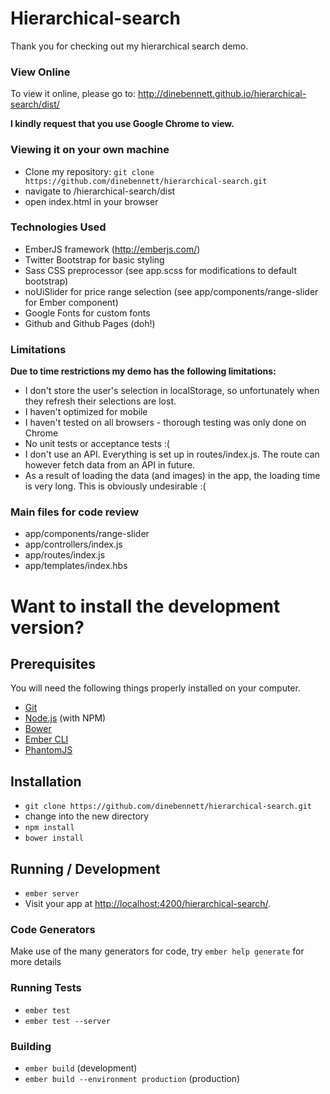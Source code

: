 # Hierarchical-search

Thank you for checking out my hierarchical search demo.

### View Online

To view it online, please go to: http://dinebennett.github.io/hierarchical-search/dist/

**I kindly request that you use Google Chrome to view.**

### Viewing it on your own machine

* Clone my repository: `git clone https://github.com/dinebennett/hierarchical-search.git` 
* navigate to /hierarchical-search/dist
* open index.html in your browser

### Technologies Used

* EmberJS framework (http://emberjs.com/)
* Twitter Bootstrap for basic styling
* Sass CSS preprocessor (see app.scss for modifications to default bootstrap)
* noUiSlider for price range selection (see app/components/range-slider for Ember component)
* Google Fonts for custom fonts
* Github and Github Pages (doh!)

### Limitations

**Due to time restrictions my demo has the following limitations:**

* I don't store the user's selection in localStorage, so unfortunately when they refresh their selections are lost.
* I haven't optimized for mobile
* I haven't tested on all browsers - thorough testing was only done on Chrome
* No unit tests or acceptance tests :(
* I don't use an API. Everything is set up in routes/index.js. The route can however fetch data from an API in future.
* As a result of loading the data (and images) in the app, the loading time is very long. This is obviously undesirable :(

### Main files for code review

* app/components/range-slider
* app/controllers/index.js
* app/routes/index.js
* app/templates/index.hbs

# Want to install the development version?

## Prerequisites

You will need the following things properly installed on your computer.

* [Git](http://git-scm.com/)
* [Node.js](http://nodejs.org/) (with NPM)
* [Bower](http://bower.io/)
* [Ember CLI](http://www.ember-cli.com/)
* [PhantomJS](http://phantomjs.org/)

## Installation

* `git clone https://github.com/dinebennett/hierarchical-search.git`
* change into the new directory
* `npm install`
* `bower install`

## Running / Development

* `ember server`
* Visit your app at [http://localhost:4200/hierarchical-search/](http://localhost:4200/hierarchical-search/).

### Code Generators

Make use of the many generators for code, try `ember help generate` for more details

### Running Tests

* `ember test`
* `ember test --server`

### Building

* `ember build` (development)
* `ember build --environment production` (production)
